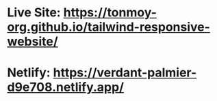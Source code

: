 # Live Site: https://tonmoy-org.github.io/tailwind-responsive-website/
# Netlify: https://verdant-palmier-d9e708.netlify.app/
